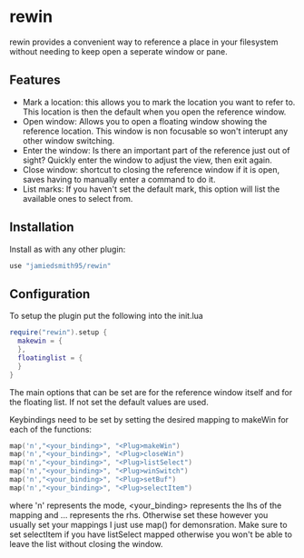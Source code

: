 # rewin

rewin provides a convenient way to reference a place in your filesystem without needing to keep open a seperate window or pane.


## Features
- Mark a location: this allows you to mark the location you want to refer to. This location is then the default when you open the reference window.
- Open window: Allows you to open a floating window showing the reference location. This window is non focusable so won't interupt any other window switching.
- Enter the window: Is there an important part of the reference just out of sight? Quickly enter the window to adjust the view, then exit again.
- Close window: shortcut to closing the reference window if it is open, saves having to manually enter a command to do it.
- List marks: If you haven't set the default mark, this option will list the available ones to select from.


## Installation

Install as with any other plugin:

<!-- setup:start -->

```lua
use "jamiedsmith95/rewin"

```

<!-- setup:end -->


## Configuration

To setup the plugin put the following into the init.lua
```lua
require("rewin").setup {
  makewin = {
  },
  floatinglist = {
  }
}


```
The main options that can be set are for the reference window itself and for the floating list.
If not set the default values are used.



Keybindings need to be set by setting the desired mapping to <Plug>makeWin for each of the functions:
```lua
map('n',"<your_binding>", "<Plug>makeWin")
map('n',"<your_binding>", "<Plug>closeWin")
map('n',"<your_binding>", "<Plug>listSelect")
map('n',"<your_binding>", "<Plug>winSwitch")
map('n',"<your_binding>", "<Plug>setBuf")
map('n',"<your_binding>", "<Plug>selectItem")

```
where 'n' represents the mode, <your_binding> represents the lhs of the mapping and <Plug>... represents the rhs. Otherwise set these however you usually set your mappings I just use map() for demonsration.
Make sure to set selectItem if you have listSelect mapped otherwise you won't be able to leave the list without closing the window.



